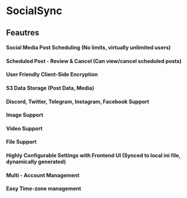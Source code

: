# SocialSync

## Feautres
#### Social Media Post Scheduling (No limits, virtually unlimited users) 
#### Scheduled Post - Review & Cancel (Can view/cancel scheduled posts) 
#### User Friendly Client-Side Encryption 
#### S3 Data Storage (Post Data, Media) 
#### Discord, Twitter, Telegram, Instagram, Facebook Support 
#### Image Support 
#### Video Support 
#### File Support 
#### Highly Configurable Settings with Frontend UI (Synced to local ini file, dynamically generated) 
#### Multi - Account Management 
#### Easy Time-zone management 

